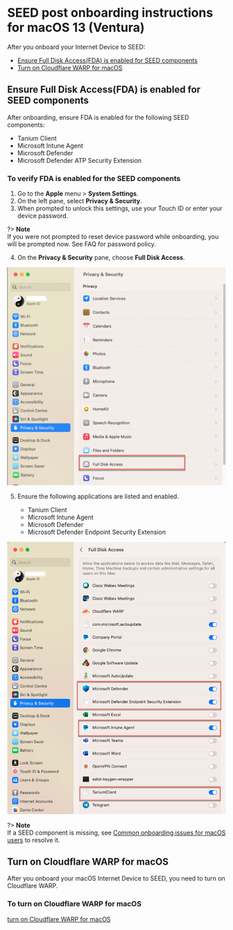# SEED post onboarding instructions for macOS 13 (Ventura)

  After you onboard your Internet Device to SEED: 

  - [Ensure Full Disk Access(FDA) is enabled for SEED components](#ensure-full-disk-accessfda-is-enabled-for-seed-components)
  - [Turn on Cloudflare WARP for macOS](#turn-on-cloudflare-warp-for-macos)

## Ensure Full Disk Access(FDA) is enabled for SEED components

  After onboarding, ensure FDA is enabled for the following SEED components:

  - Tanium Client
  - Microsoft Intune Agent
  - Microsoft Defender
  - Microsoft Defender ATP Security Extension 

### To verify FDA is enabled for the SEED components

  1. Go to the **Apple** menu > **System Settings**.  
  2. On the left pane, select **Privacy & Security**.
  3. When prompted to unlock this settings, use your Touch ID or enter your device password.

  ?> **Note**<br>If you were not prompted to reset device password while onboarding, you will be prompted now. See FAQ for password policy.

  4. On the **Privacy & Security** pane, choose **Full Disk Access**.

  <kbd>![fda-enabled](../images/macos-13-fda.png)</kbd>

  5. Ensure the following applications are listed and enabled.

       - Tanium Client
       - Microsoft Intune Agent
       - Microsoft Defender
       - Microsoft Defender Endpoint Security Extension

  <kbd>![fda-enabled](../images/applications-on-macos13.png)</kbd>

 ?> **Note**<br>If a SEED component is missing, see [Common onboarding issues for macOS users](faqs/common-onboarding-issues) to resolve it. 

## Turn on Cloudflare WARP for macOS

After you onboard your macOS Internet Device to SEED, you need to turn on Cloudflare WARP.

### To turn on Cloudflare WARP for macOS

[turn on Cloudflare WARP for macOS](../snippets/snippets-turn-on-cloudflare-warp-for-macos.md ':include')
